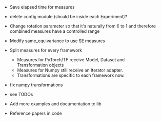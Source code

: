 * Save elapsed time for measures
* delete config module (should be inside each Experiment)?
* Change rotation parameter so that it's naturally from 0 to 1 and therefore combined measures have a controlled range
* Modify same_equivariance to use SE measures

* Split measures for every framework
    * Measures for PyTorch/TF receive Model, Dataset and Transformation objects
    * Measures for Numpy still receive an Iterator adapter. 
    * Transformations are specific to each framework now.
* fix numpy transformations
* see TODOs
  
* Add more examples and documentation to lib
* Reference papers in code
